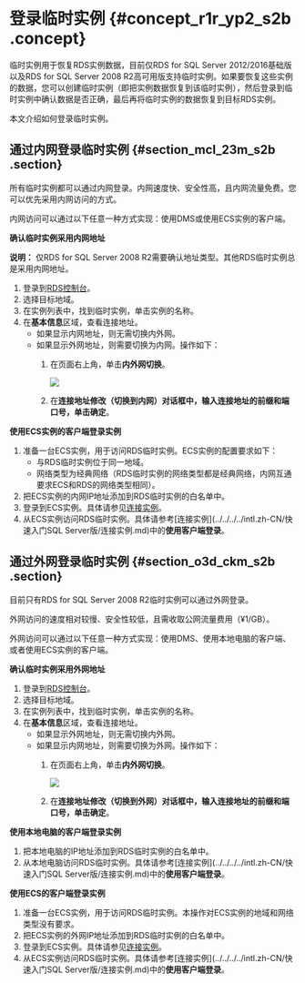 # 登录临时实例 {#concept_r1r_yp2_s2b .concept}

临时实例用于恢复RDS实例数据，目前仅RDS for SQL Server 2012/2016基础版以及RDS for SQL Server 2008 R2高可用版支持临时实例。如果要恢复这些实例的数据，您可以创建临时实例（即把实例数据恢复到该临时实例），然后登录到临时实例中确认数据是否正确，最后再将临时实例的数据恢复到目标RDS实例。

本文介绍如何登录临时实例。

## 通过内网登录临时实例 {#section_mcl_23m_s2b .section}

所有临时实例都可以通过内网登录。内网速度快、安全性高，且内网流量免费。您可以优先采用内网访问的方式。

内网访问可以通过以下任意一种方式实现：使用DMS或使用ECS实例的客户端。

**确认临时实例采用内网地址**

**说明：** 仅RDS for SQL Server 2008 R2需要确认地址类型。其他RDS临时实例总是采用内网地址。

1.  登录到[RDS控制台](https://rdsnext.console.aliyun.com)。
2.  选择目标地域。
3.  在实例列表中，找到临时实例，单击实例的名称。
4.  在**基本信息**区域，查看连接地址。
    -   如果显示内网地址，则无需切换内外网。
    -   如果显示外网地址，则需要切换为内网。操作如下：
        1.  在页面右上角，单击**内外网切换**。

            ![](http://static-aliyun-doc.oss-cn-hangzhou.aliyuncs.com/assets/img/17310/15440019158960_zh-CN.png)

        2.  在**连接地址修改（切换到内网）**对话框中，输入连接地址的前缀和端口号，单击**确定**。

**使用ECS实例的客户端登录实例**

1.  准备一台ECS实例，用于访问RDS临时实例。ECS实例的配置要求如下：
    -   与RDS临时实例位于同一地域。
    -   网络类型为经典网络（RDS临时实例的网络类型都是经典网络，内网互通要求ECS和RDS的网络类型相同）。
2.  把ECS实例的内网IP地址添加到RDS临时实例的白名单中。
3.  登录到ECS实例。具体请参见[连接实例](../../../../intl.zh-CN/用户指南/连接实例/连接实例概述.md)。
4.  从ECS实例访问RDS临时实例。具体请参考[连接实例](../../../../intl.zh-CN/快速入门SQL Server版/连接实例.md)中的**使用客户端登录**。

## 通过外网登录临时实例 {#section_o3d_ckm_s2b .section}

目前只有RDS for SQL Server 2008 R2临时实例可以通过外网登录。

外网访问的速度相对较慢、安全性较低，且需收取公网流量费用（¥1/GB）。

外网访问可以通过以下任意一种方式实现：使用DMS、使用本地电脑的客户端、或者使用ECS实例的客户端。

**确认临时实例采用外网地址**

1.  登录到[RDS控制台](https://rdsnext.console.aliyun.com)。
2.  选择目标地域。
3.  在实例列表中，找到临时实例，单击实例的名称。
4.  在**基本信息**区域，查看连接地址。
    -   如果显示外网地址，则无需切换内外网。
    -   如果显示内网地址，则需要切换为外网。操作如下：
        1.  在页面右上角，单击**内外网切换**。

            ![](http://static-aliyun-doc.oss-cn-hangzhou.aliyuncs.com/assets/img/17310/15440019158960_zh-CN.png)

        2.  在**连接地址修改（切换到外网）**对话框中，输入连接地址的前缀和端口号，单击**确定**。

**使用本地电脑的客户端登录实例**

1.  把本地电脑的IP地址添加到RDS临时实例的白名单中。
2.  从本地电脑访问RDS临时实例。具体请参考[连接实例](../../../../intl.zh-CN/快速入门SQL Server版/连接实例.md)中的**使用客户端登录**。

**使用ECS的客户端登录实例**

1.  准备一台ECS实例，用于访问RDS临时实例。本操作对ECS实例的地域和网络类型没有要求。
2.  把ECS实例的外网IP地址添加到RDS临时实例的白名单中。
3.  登录到ECS实例。具体请参见[连接实例](../../../../intl.zh-CN/用户指南/连接实例/连接实例概述.md)。
4.  从ECS实例访问RDS临时实例。具体请参考[连接实例](../../../../intl.zh-CN/快速入门SQL Server版/连接实例.md)中的**使用客户端登录**。

